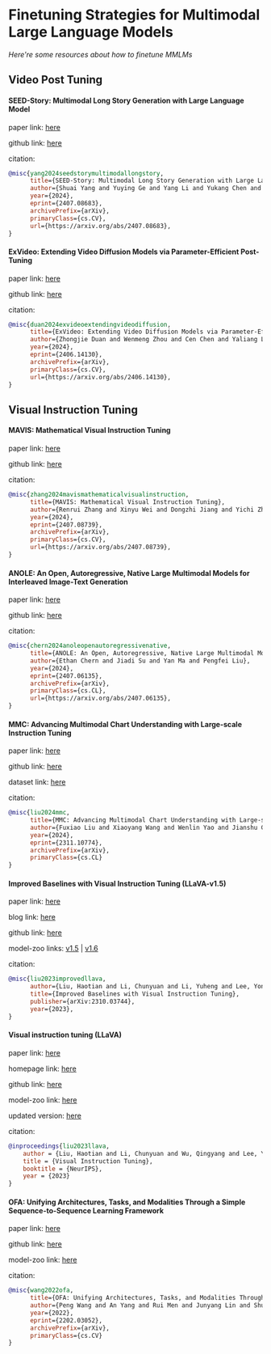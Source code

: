 # Finetuning Strategies for Multimodal Large Language Models
*Here're some resources about how to finetune MMLMs*

## Video Post Tuning


#### SEED-Story: Multimodal Long Story Generation with Large Language Model

paper link: [here](https://arxiv.org/pdf/2407.08683v1)

github link: [here](https://github.com/tencentarc/seed-story)

citation:

```bibtex
@misc{yang2024seedstorymultimodallongstory,
      title={SEED-Story: Multimodal Long Story Generation with Large Language Model}, 
      author={Shuai Yang and Yuying Ge and Yang Li and Yukang Chen and Yixiao Ge and Ying Shan and Yingcong Chen},
      year={2024},
      eprint={2407.08683},
      archivePrefix={arXiv},
      primaryClass={cs.CV},
      url={https://arxiv.org/abs/2407.08683}, 
}
```

#### ExVideo: Extending Video Diffusion Models via Parameter-Efficient Post-Tuning

paper link: [here](https://arxiv.org/pdf/2406.14130v1)

github link: [here](https://github.com/modelscope/DiffSynth-Studio)

citation:

```bibtex
@misc{duan2024exvideoextendingvideodiffusion,
      title={ExVideo: Extending Video Diffusion Models via Parameter-Efficient Post-Tuning}, 
      author={Zhongjie Duan and Wenmeng Zhou and Cen Chen and Yaliang Li and Weining Qian},
      year={2024},
      eprint={2406.14130},
      archivePrefix={arXiv},
      primaryClass={cs.CV},
      url={https://arxiv.org/abs/2406.14130}, 
}
```


## Visual Instruction Tuning

#### MAVIS: Mathematical Visual Instruction Tuning

paper link: [here](https://arxiv.org/pdf/2407.08739v1)

github link: [here](https://github.com/zrrskywalker/mavis)

citation:

```bibtex
@misc{zhang2024mavismathematicalvisualinstruction,
      title={MAVIS: Mathematical Visual Instruction Tuning}, 
      author={Renrui Zhang and Xinyu Wei and Dongzhi Jiang and Yichi Zhang and Ziyu Guo and Chengzhuo Tong and Jiaming Liu and Aojun Zhou and Bin Wei and Shanghang Zhang and Peng Gao and Hongsheng Li},
      year={2024},
      eprint={2407.08739},
      archivePrefix={arXiv},
      primaryClass={cs.CV},
      url={https://arxiv.org/abs/2407.08739}, 
}
```

#### ANOLE: An Open, Autoregressive, Native Large Multimodal Models for Interleaved Image-Text Generation

paper link: [here](https://arxiv.org/pdf/2407.06135v1)

github link: [here](https://github.com/gair-nlp/anole)

citation:

```bibtex
@misc{chern2024anoleopenautoregressivenative,
      title={ANOLE: An Open, Autoregressive, Native Large Multimodal Models for Interleaved Image-Text Generation}, 
      author={Ethan Chern and Jiadi Su and Yan Ma and Pengfei Liu},
      year={2024},
      eprint={2407.06135},
      archivePrefix={arXiv},
      primaryClass={cs.CL},
      url={https://arxiv.org/abs/2407.06135}, 
}
```

#### MMC: Advancing Multimodal Chart Understanding with Large-scale Instruction Tuning

paper link: [here](https://arxiv.org/pdf/2311.10774)

github link: [here](https://github.com/FuxiaoLiu/MMC)

dataset link: [here](https://github.com/FuxiaoLiu/MMC?tab=readme-ov-file#mmc-instruction-dataset)


citation: 
```bibtex
@misc{liu2024mmc,
      title={MMC: Advancing Multimodal Chart Understanding with Large-scale Instruction Tuning}, 
      author={Fuxiao Liu and Xiaoyang Wang and Wenlin Yao and Jianshu Chen and Kaiqiang Song and Sangwoo Cho and Yaser Yacoob and Dong Yu},
      year={2024},
      eprint={2311.10774},
      archivePrefix={arXiv},
      primaryClass={cs.CL}
}
```


#### Improved Baselines with Visual Instruction Tuning (LLaVA-v1.5)

paper link: [here](https://arxiv.org/pdf/2310.03744.pdf)

blog link: [here](https://llava-vl.github.io/)

github link: [here](https://github.com/haotian-liu/LLaVA)

model-zoo links: [v1.5](https://github.com/haotian-liu/LLaVA/blob/main/docs/MODEL_ZOO.md#llava-v15) | [v1.6](https://github.com/haotian-liu/LLaVA/blob/main/docs/MODEL_ZOO.md#llava-v16)


citation: 
```bibtex
@misc{liu2023improvedllava,
      author={Liu, Haotian and Li, Chunyuan and Li, Yuheng and Lee, Yong Jae},
      title={Improved Baselines with Visual Instruction Tuning}, 
      publisher={arXiv:2310.03744},
      year={2023},
}
```

#### Visual instruction tuning (LLaVA)

paper link: [here](https://arxiv.org/pdf/2304.08485)

homepage link: [here](https://llava-vl.github.io/)

github link: [here](https://github.com/haotian-liu/LLaVA)

model-zoo link: [here](https://github.com/haotian-liu/LLaVA/blob/main/docs/MODEL_ZOO.md#llava-v1)

updated version: [here](https://arxiv.org/pdf/2310.03744.pdf)

citation: 
```bibtex
@inproceedings{liu2023llava,
    author = {Liu, Haotian and Li, Chunyuan and Wu, Qingyang and Lee, Yong Jae},
    title = {Visual Instruction Tuning},
    booktitle = {NeurIPS},
    year = {2023}
}
```


#### OFA: Unifying Architectures, Tasks, and Modalities Through a Simple Sequence-to-Sequence Learning Framework

paper link: [here](https://arxiv.org/pdf/2202.03052)

github link: [here](https://github.com/OFA-Sys/OFA)

model-zoo link: [here](https://github.com/OFA-Sys/OFA/blob/main/checkpoints.md)

citation:
```bibtex
@misc{wang2022ofa,
      title={OFA: Unifying Architectures, Tasks, and Modalities Through a Simple Sequence-to-Sequence Learning Framework}, 
      author={Peng Wang and An Yang and Rui Men and Junyang Lin and Shuai Bai and Zhikang Li and Jianxin Ma and Chang Zhou and Jingren Zhou and Hongxia Yang},
      year={2022},
      eprint={2202.03052},
      archivePrefix={arXiv},
      primaryClass={cs.CV}
}
```
